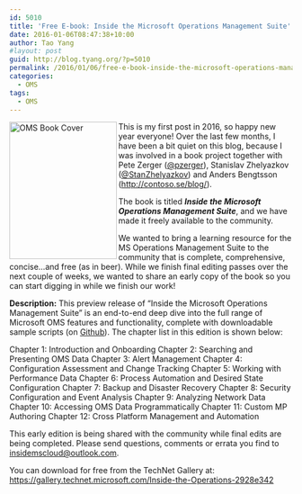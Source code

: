```yaml
---
id: 5010
title: 'Free E-book: Inside the Microsoft Operations Management Suite'
date: 2016-01-06T08:47:38+10:00
author: Tao Yang
#layout: post
guid: http://blog.tyang.org/?p=5010
permalink: /2016/01/06/free-e-book-inside-the-microsoft-operations-management-suite/
categories:
  - OMS
tags:
  - OMS
---
```

<a href="http://blog.tyang.org/wp-content/uploads/2016/01/OMS-Book-Cover.png"><img style="background-image: none; float: left; padding-top: 0px; padding-left: 0px; display: inline; padding-right: 0px; border: 0px;" title="OMS Book Cover" src="http://blog.tyang.org/wp-content/uploads/2016/01/OMS-Book-Cover_thumb.png" alt="OMS Book Cover" width="191" height="244" align="left" border="0" /></a>This is my first post in 2016, so happy new year everyone! Over the last few months, I have been a bit quiet on this blog, because I was involved in a book project together with Pete Zerger (<a href="https://twitter.com/pzerger">@pzerger</a>), Stanislav Zhelyazkov (<a href="https://twitter.com/StanZhelyazkov">@StanZhelyazkov</a>) and Anders Bengtsson (<a title="http://contoso.se/blog/" href="http://contoso.se/blog/">http://contoso.se/blog/</a>).

The book is titled <em><strong>Inside the Microsoft Operations Management Suite</strong></em>, and we have made it freely available to the community.

We wanted to bring a learning resource for the MS Operations Management Suite to the community that is complete, comprehensive, concise…and free (as in beer). While we finish final editing passes over the next couple of weeks, we wanted to share an early copy of the book so you can start digging in while we finish our work!

<strong>Description:</strong> This preview release of “Inside the Microsoft Operations Management Suite” is an end-to-end deep dive into the full range of Microsoft OMS features and functionality, complete with downloadable sample scripts (on <a href="https://github.com/insidemscloud/OMSBook">Github</a>). The chapter list in this edition is shown below:

Chapter 1: Introduction and Onboarding
Chapter 2: Searching and Presenting OMS Data
Chapter 3: Alert Management
Chapter 4: Configuration Assessment and Change Tracking
Chapter 5: Working with Performance Data
Chapter 6: Process Automation and Desired State Configuration
Chapter 7: Backup and Disaster Recovery
Chapter 8: Security Configuration and Event Analysis
Chapter 9: Analyzing Network Data
Chapter 10: Accessing OMS Data Programmatically
Chapter 11: Custom MP Authoring
Chapter 12: Cross Platform Management and Automation

This early edition is being shared with the community while final edits are being completed. Please send questions, comments or errata you find to <a href="mailto:insidemscloud@outlook.com">insidemscloud@outlook.com</a>.

You can download for free from the TechNet Gallery at:
<a href="https://gallery.technet.microsoft.com/Inside-the-Operations-2928e342">https://gallery.technet.microsoft.com/Inside-the-Operations-2928e342</a>